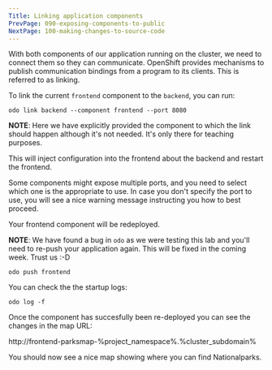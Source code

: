 ```yaml
---
Title: Linking application components
PrevPage: 090-exposing-components-to-public
NextPage: 100-making-changes-to-source-code
---
```


With both components of our application running on the cluster, we need to connect them so they can communicate. OpenShift provides mechanisms to publish communication bindings from a program to its clients. This is referred to as linking.

To link the current ``frontend`` component to the ``backend``, you can run:

```execute-1
odo link backend --component frontend --port 8080
```

__NOTE__: Here we have explicitly provided the component to which the link should happen although it's not needed. It's only there for teaching purposes.

This will inject configuration into the frontend about the backend and restart the frontend.

Some components might expose multiple ports, and you need to select which one is the appropriate to use. In case you don't specify the port to use, you will see a nice warning message instructing you how to best proceed.

Your frontend component will be redeployed.

__NOTE__: We have found a bug in `odo` as we were testing this lab and you'll need to re-push your application again. This will be fixed in the coming week. Trust us :-D

```execute-1
odo push frontend
```

You can check the the startup logs:

```execute-1
odo log -f
```

Once the component has succesfully been re-deployed you can see the changes in the map URL:

http://frontend-parksmap-%project_namespace%.%cluster_subdomain%

You should now see a nice map showing where you can find Nationalparks.